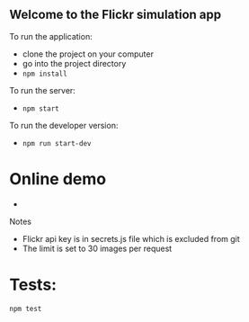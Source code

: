 ## Welcome to the Flickr simulation app

To run the application:
  - clone the project on your computer
  - go into the project directory
  - `npm install`

To run the server:
  - `npm start`

To run the developer version:
  - `npm run start-dev`


# Online demo
  -



Notes
  - Flickr api key is in secrets.js file which is excluded from git
  - The limit is set to 30 images per request


# Tests:
  `npm test`
